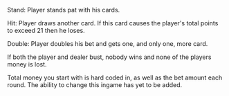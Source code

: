 Stand: Player stands pat with his cards.

Hit: Player draws another card. If this card causes the player's total points to exceed 21 then he loses.

Double: Player doubles his bet and gets one, and only one, more card.

If both the player and dealer bust, nobody wins and none of the players money is lost.

Total money you start with is hard coded in, as well as the bet amount each round.
The ability to change this ingame has yet to be added.
